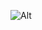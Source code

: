 ![Alt](https://repobeats.axiom.co/api/embed/244d8939aacc6407fa988f1969785679994711d9.svg "Repobeats analytics image")
